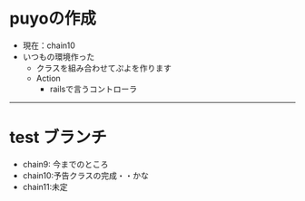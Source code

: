 # puyoの作成
* 現在：chain10
* いつもの環境作った
	* クラスを組み合わせてぷよを作ります
	* Action
		* railsで言うコントローラ
---
# test ブランチ
* chain9: 今までのところ
* chain10:予告クラスの完成・・かな
* chain11:未定
